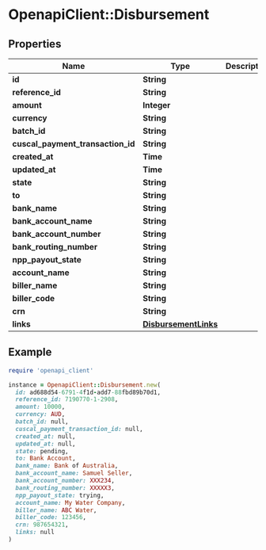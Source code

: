 # OpenapiClient::Disbursement

## Properties

| Name | Type | Description | Notes |
| ---- | ---- | ----------- | ----- |
| **id** | **String** |  | [optional] |
| **reference_id** | **String** |  | [optional] |
| **amount** | **Integer** |  | [optional] |
| **currency** | **String** |  | [optional] |
| **batch_id** | **String** |  | [optional] |
| **cuscal_payment_transaction_id** | **String** |  | [optional] |
| **created_at** | **Time** |  | [optional] |
| **updated_at** | **Time** |  | [optional] |
| **state** | **String** |  | [optional] |
| **to** | **String** |  | [optional] |
| **bank_name** | **String** |  | [optional] |
| **bank_account_name** | **String** |  | [optional] |
| **bank_account_number** | **String** |  | [optional] |
| **bank_routing_number** | **String** |  | [optional] |
| **npp_payout_state** | **String** |  | [optional] |
| **account_name** | **String** |  | [optional] |
| **biller_name** | **String** |  | [optional] |
| **biller_code** | **String** |  | [optional] |
| **crn** | **String** |  | [optional] |
| **links** | [**DisbursementLinks**](DisbursementLinks.md) |  | [optional] |

## Example

```ruby
require 'openapi_client'

instance = OpenapiClient::Disbursement.new(
  id: ad688d54-6791-4f1d-add7-88fbd89b70d1,
  reference_id: 7190770-1-2908,
  amount: 10000,
  currency: AUD,
  batch_id: null,
  cuscal_payment_transaction_id: null,
  created_at: null,
  updated_at: null,
  state: pending,
  to: Bank Account,
  bank_name: Bank of Australia,
  bank_account_name: Samuel Seller,
  bank_account_number: XXX234,
  bank_routing_number: XXXXX3,
  npp_payout_state: trying,
  account_name: My Water Company,
  biller_name: ABC Water,
  biller_code: 123456,
  crn: 987654321,
  links: null
)
```

